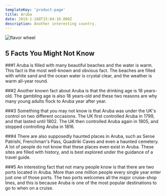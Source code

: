 ```yaml
---
templateKey: 'product-page'
title: Aruba
date: 2019-1-188T15:04:10.000Z
description: Another interesting country.
---
```


![flavor wheel](/img/flags/Aruba_Flag.png)

## 5 Facts You Might Not Know

###1
Aruba is filled with many beautiful beaches and the water is warm. This fact is the most well-known and obvious fact. The beaches are filled with white sand and the ocean water is crystal clear, and the weather is warm all-year round.

###2
Another known fact about Aruba is that the drinking age is 18 years-old. The gambling age is also 18 years-old and these two reasons are why many young adults flock to Aruba year after year.

###3
Something that you may not know is that Aruba was under the UK's control on two different occasions. The UK first controlled Aruba in 1799, and that lasted until 1802. The UK then controlled Aruba again in 1805, and stopped controlling Aruba in 1816.

###4
There are also supposedly haunted places in Aruba, such as Seroe Patrishi, Frenchman's Pass, Quadiriki Caves and even a haunted cemetery. A lot of people do not know that these places even exist in Aruba. These sites are filled with history, and is best explored under the guidance of a travel guide.

###5
An interesting fact that not many people know is that there are two ports located in Aruba. More than one million people every single year enter just one of those ports. The two ports welcomes all the major cruise-shop lines, and this is because Aruba is one of the most popular destinations to go to when on a cruise.
